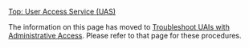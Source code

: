 [Top: User Access Service (UAS)](User_Access_Service_UAS.md)

The information on this page has moved to [Troubleshoot UAIs with Administrative Access](Troubleshoot_UAIs_with_Administrative_Access.md). Please refer to that page for these procedures.
